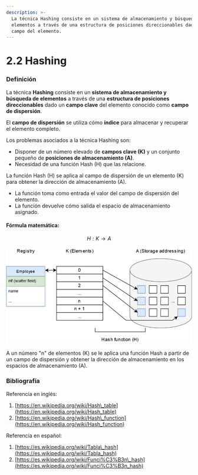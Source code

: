 ```yaml
---
description: >-
  La técnica Hashing consiste en un sistema de almacenamiento y búsqueda de
  elementos a través de una estructura de posiciones direccionables dado un
  campo del elemento.
---
```


# 2.2 Hashing

### Definición

La técnica **Hashing** consiste en un **sistema de almacenamiento y búsqueda de elementos** a través de una **estructura de posiciones direccionables** dado un **campo clave** del elemento conocido como **campo de dispersión**.

El **campo de dispersión** se utiliza cómo **índice** para almacenar y recuperar el elemento completo.

Los problemas asociados a la técnica Hashing son:

* Disponer de un número elevado de **campos clave \(K\)** y un conjunto pequeño de **posiciones de almacenamiento \(A\)**.
* Necesidad de una función Hash \(H\) que las relacione.

La función Hash \(H\) se aplica al campo de dispersión de un elemento \(K\) para obtener la dirección de almacenamiento \(A\).

* La función toma como entrada el valor del campo de dispersión del elemento.
* La función devuelve cómo salida el espacio de almacenamiento asignado.

#### Fórmula matemática:

$$
H: K → A
$$

![](../.gitbook/assets/hashing_diagram_1.png)

A un número "n" de elementos \(K\) se le aplica una función Hash a partir de un campo de dispersión y obtener la dirección de almacenamiento en los espacios de almacenamiento \(A\).

### Bibliografía

Referencia en inglés:

1. [https://en.wikipedia.org/wiki/Hash\_table](https://en.wikipedia.org/wiki/Hash_table)
2. [https://en.wikipedia.org/wiki/Hash\_function](https://en.wikipedia.org/wiki/Hash_function)

Referencia en español:

1. [https://es.wikipedia.org/wiki/Tabla\_hash](https://es.wikipedia.org/wiki/Tabla_hash)
2. [https://es.wikipedia.org/wiki/Funci%C3%B3n\_hash](https://es.wikipedia.org/wiki/Funci%C3%B3n_hash)

